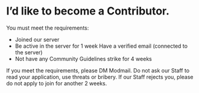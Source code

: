 # I’d like to become a Contributor.
You must meet the requirements:

- Joined our server
-	Be active in the server for 1 week
Have a verified email (connected to the server)
-	Not have any Community Guidelines strike for 4 weeks

If you meet the requirements, please DM Modmail. Do not ask our Staff to read your application, use threats or bribery. If our Staff rejects you, please do not apply to join for another 2 weeks.
